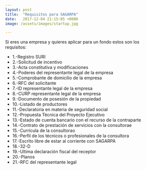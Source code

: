 ```yaml
---
layout: post
title:  "Requisitos para SAGARPA"
date:   2017-12-04 21:15:05 +0000
image: /assets/images/startup.jpg

---
```


<p>Si eres una empresa y quieres aplicar para un fondo estos son los requisitos:</p>
<ul>
  <li> 1.-Registro SURI</li>
  <li> 2.-Solicitud de incentivo</li>
  <li> 3.-Acta constitutiva y modificaciones</li>
  <li> 4.-Poderes del representante legal de la empresa</li>
  <li> 5.-Comprobante de domicilio de la empresa</li>
  <li> 6.-RFC del solicitante</li> 
  <li> 7.-ID representante legal de la empresa</li>
  <li> 8.-CURP representante legal de la empresa</li>   
  <li> 9.-Documento de posesión de la propiedad</li>  
  <li> 10.-Listado de productores</li>   
  <li> 11.-Declaratoria en materia de seguridad social</li>   
  <li> 12.-Propuesta Técnica del Proyecto Ejecutivo</li>   
  <li> 13.-Estado de cuenta bancario con el recurso de la contraparte</li> 
  <li> 14.-Contrato de prestación de servicios con la consultorae</li>
  <li> 15.-Currícula de la consultorao</li>   
  <li> 16.-Perfil de los técnicos o profesionales de la consultora</li> 
  <li> 17.-Escrito libre de estar al corriente con SAGARPA</li> 
  <li> 18.-32-D</li> 
  <li> 19.-Ultima declaración fiscal del receptor</li> 
  <li> 20.-Planos </li> 
  <li> 21.-RFC del representante legal</li>   
</ul>
</body>
</html>